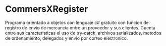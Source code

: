 # CommersXRegister
Programa orientado a objetos con lenguaje c# gratuito con funcion de registro de envio de mercancia entre un proveedor y sus clientes.
Cuenta entre sus caracteristicas el uso de try-catch, archivos serializados, metodos de ordenamiento, delegados y envio por correo electronico.
